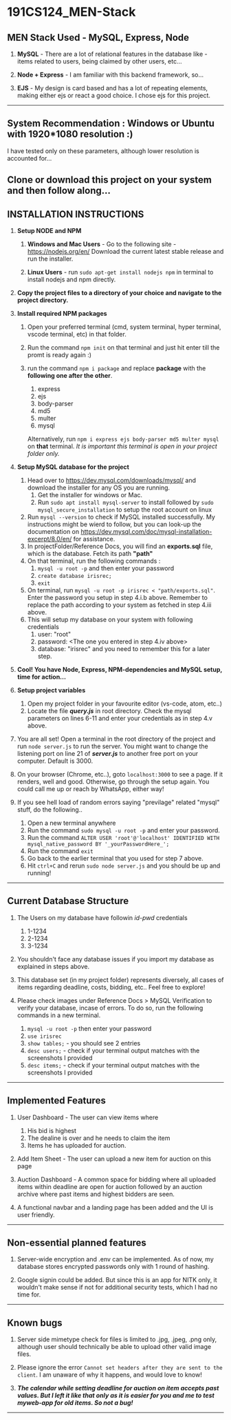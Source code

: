 # 191CS124_MEN-Stack
## MEN Stack Used - MySQL, Express, Node

1. __MySQL__ - There are a lot of relational features in the database like - items related to users, being claimed by other users, etc...

1. __Node + Express__ - I am familiar with this backend framework, so...

1. __EJS__ - My design is card based and has a lot of repeating elements, making either ejs or react a good choice. I chose ejs for this project.

--------------------------------------

## System Recommendation : Windows or Ubuntu with 1920*1080 resolution :)
I have tested only on these parameters, although lower resolution is accounted for...

## Clone or download this project on your system and then follow along...

## INSTALLATION INSTRUCTIONS

1. __Setup NODE and NPM__

   1. __Windows and Mac Users__ - Go to the following site - https://nodejs.org/en/ 
      Download the current latest stable release and run the installer.

   1. __Linux Users__ - run `sudo apt-get install nodejs npm` in terminal to install nodejs and npm directly.

1. __Copy the project files to a directory of your choice and navigate to the project directory.__

1. __Install required NPM packages__
   
   1. Open your preferred terminal (cmd, system terminal, hyper terminal, vscode terminal, etc) in that folder.
   
   1. Run the command `npm init` on that terminal and just hit enter till the promt is ready again :)
   
   1. run the command `npm i package` and replace __package__ with the __following one after the other__.
      1. express
      1. ejs
      1. body-parser
      1. md5
      1. multer
      1. mysql
      
      Alternatively, run `npm i express ejs body-parser md5 multer mysql` on __that__ terminal.
      _It is important this terminal is open in your project folder only._

1. __Setup MySQL database for the project__
   1. Head over to https://dev.mysql.com/downloads/mysql/ and download the installer for any OS you are running.
      1. Get the installer for windows or Mac.
      1. Run `sudo apt install mysql-server` to install followed by `sudo mysql_secure_installation` to setup the root account on linux
   1. Run `mysql --version` to check if MySQL installed successfully. My instructions might be wierd to follow, but you can look-up the documentation on https://dev.mysql.com/doc/mysql-installation-excerpt/8.0/en/ for assistance.
   1. In projectFolder/Reference Docs, you will find an __exports.sql__ file, which is the database. Fetch its path __"path"__
   1. On that terminal, run the following commands :
      1. `mysql -u root -p` and then enter your password
      1. `create database irisrec;`
      1. `exit`
   1. On terminal, run `mysql -u root -p irisrec < "path/exports.sql"`. Enter the password you setup in step 4.i.b above. Remember to replace the path according to your system as fetched in step 4.iii above.
   1. This will setup my database on your system with following credentials
      1. user: "root"
      1. password: <The one you entered in step 4.iv above>
      1. database: "irisrec"
      and you need to remember this for a later step.
      
1. __Cool! You have Node, Express, NPM-dependencies and MySQL setup, time for action...__

1. __Setup project variables__
   1. Open my project folder in your favourite editor (vs-code, atom, etc..)
   1. Locate the file ___query.js___ in root directory. Check the mysql parameters on lines 6-11 and enter your credentials as in step 4.v above.

1. You are all set! Open a terminal in the root directory of the project and run `node server.js` to run the server. You might want to change the listening port on line 21 of ___server.js___ to another free port on your computer. Default is 3000.

1. On your browser (Chrome, etc..), goto `localhost:3000` to see a page. If it renders, well and good. Otherwise, go through the setup again. You could call me up or reach by WhatsApp, either way!

1. If you see hell load of random errors saying "previlage" related "mysql" stuff, do the following..
   1. Open a new terminal anywhere
   1. Run the command `sudo mysql -u root -p` and enter your password.
   1. Run the command `ALTER USER 'root'@'localhost' IDENTIFIED WITH mysql_native_password BY '_yourPasswordHere_';`
   1. Run the command `exit`
   1. Go back to the earlier terminal that you used for step 7 above.
   1. Hit `ctrl+C` and rerun `sudo node server.js` and you should be up and running!

-----------------------------------------

## Current Database Structure

1. The Users on my database have followin _id-pwd_ credentials
   1. 1-1234
   1. 2-1234
   1. 3-1234

1. You shouldn't face any database issues if you import my database as explained in steps above.

1. This database set (in my project folder) represents diversely, all cases of items regarding deadline, costs, bidding, etc.. Feel free to explore!

1. Please check images under Reference Docs > MySQL Verification to verify your database, incase of errors. To do so, run the following commands in a new terminal.
   1. `mysql -u root -p` then enter your password
   1. `use irisrec`
   1. `show tables;` - you should see 2 entries
   1. `desc users;` - check if your terminal output matches with the screenshots I provided
   1. `desc items;` - check if your terminal output matches with the screenshots I provided

-----------------------------------------

## Implemented Features

1. User Dashboard - The user can view items where
   1. His bid is highest
   1. The dealine is over and he needs to claim the item
   1. Items he has uploaded for auction.
   
1. Add Item Sheet - The user can upload a new item for auction on this page

1. Auction Dashboard - A common space for bidding where all uploaded items within deadline are open for auction followed by an auction archive where past items and highest bidders are seen.

1. A functional navbar and a landing page has been added and the UI is user friendly.

-----------------------------------------

## Non-essential planned features

1. Server-wide encryption and .env can be implemented. As of now, my database stores encrypted passwords only with 1 round of hashing.

1. Google signin could be added. But since this is an app for NITK only, it wouldn't make sense if not for additional security tests, which I had no time for.

-----------------------------------------

## Known bugs

1. Server side mimetype check for files is limited to .jpg, .jpeg, .png only, although user should technically be able to upload other valid image files.

1. Please ignore the error `Cannot set headers after they are sent to the client`. I am unaware of why it happens, and would love to know!

1. ___The calendar while setting deadline for auction on item accepts past values. But I left it like that only as it is easier for you and me to test myweb-app for old items. So not a bug!___

----------------------------------------
